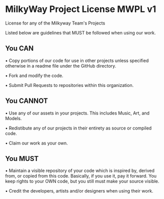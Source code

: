 # MilkyWay Project License MWPL v1
License for any of the Milkyway Team's Projects

Listed below are guidelines that MUST be followed when using our work.


## You CAN
• Copy portions of our code for use in other projects unless specified otherwise in a readme file under the GitHub directory.

• Fork and modify the code.

• Submit Pull Requests to repositories within this organization.



## You CANNOT
• Use any of our assets in your projects. This includes Music, Art, and Models.

• Redistibute any of our projects in their entirety as source or compiled code.

• Claim our work as your own.


## You MUST
• Maintain a visible repository of your code which is inspired by, derived from, or copied from this code. Basically, if you use it, pay it forward. You keep rights to your OWN code, but you still must make your source visible.

• Credit the developers, artists and/or designers when using their work.
